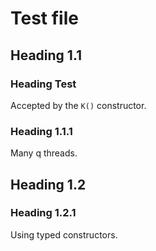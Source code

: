# Test file

## Heading 1.1

### Heading Test

Accepted by the `K()` constructor.

### Heading 1.1.1

Many q threads.

## Heading 1.2

### Heading 1.2.1

Using typed constructors.
